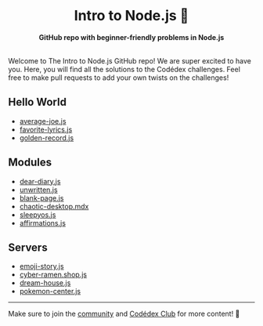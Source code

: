 <div align="center">
  <br>
  <h1>Intro to Node.js 🥞</h1>
  <strong>GitHub repo with beginner-friendly problems in Node.js</strong>
</div>
<br>

Welcome to The Intro to Node.js GitHub repo! We are super excited to have you. Here, you will find all the solutions to the Codédex challenges. Feel free to make pull requests to add your own twists on the challenges!

## Hello World

- [average-joe.js](https://github.com/codedex-io/nodejs-101/blob/main/1-hello-world/03-average-joe.js)
- [favorite-lyrics.js](https://github.com/codedex-io/nodejs-101/blob/main/1-hello-world/04-favorite-lyrics.js)
- [golden-record.js](https://github.com/codedex-io/nodejs-101/blob/main/1-hello-world/05-golden-record.js)

## Modules

- [dear-diary.js](https://github.com/codedex-io/nodejs-101/blob/main/2-modules/07-dear-diary.js)
- [unwritten.js](https://github.com/codedex-io/nodejs-101/blob/main/2-modules/08-unwritten.js)
- [blank-page.js](https://github.com/codedex-io/nodejs-101/blob/main/2-modules/09-blank-page.js)
- [chaotic-desktop.mdx](https://github.com/codedex-io/nodejs-101/blob/main/2-modules/10-chaotic-desktop.mdx)
- [sleepyos.js](https://github.com/codedex-io/nodejs-101/blob/main/2-modules/11-sleepyos.js)
- [affirmations.js](https://github.com/codedex-io/nodejs-101/blob/main/2-modules/12-affirmations.js)

## Servers

- [emoji-story.js](https://github.com/codedex-io/nodejs-101/blob/main/3-servers/15-emoji-story.js)
- [cyber-ramen.shop.js](https://github.com/codedex-io/nodejs-101/blob/main/3-servers/16-cyber-ramen-shop.js)
- [dream-house.js](https://github.com/codedex-io/nodejs-101/blob/main/3-servers/17-dream-house.js)
- [pokemon-center.js](https://github.com/codedex-io/nodejs-101/blob/main/3-servers/18-pokemon-center.js)

---

Make sure to join the [community](https://www.codedex.io/community) and [Codédex Club](https://www.codedex.io/pricing) for more content! 💖
